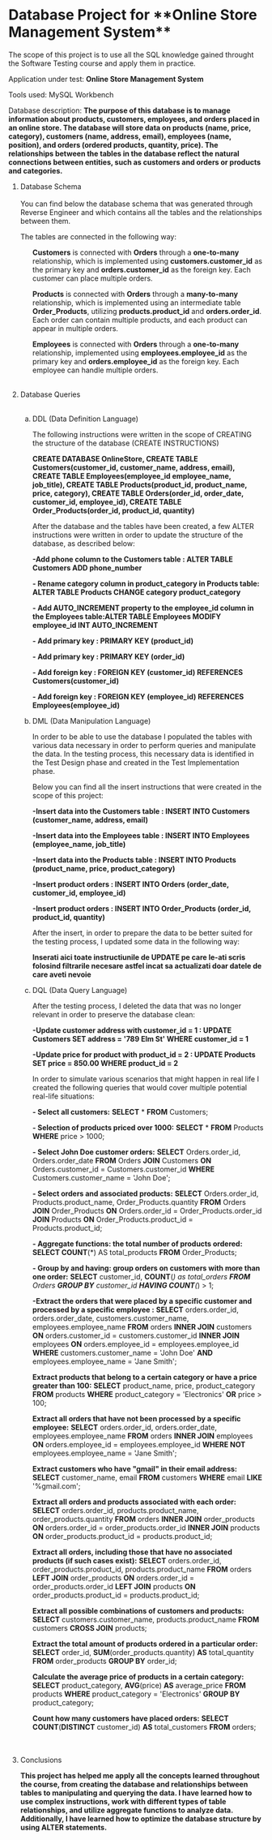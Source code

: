 <h1>Database Project for **Online Store Management System** </h1>

The scope of this project is to use all the SQL knowledge gained throught the Software Testing course and apply them in practice.

Application under test: **Online Store Management System**

Tools used: MySQL Workbench

Database description: **The purpose of this database is to manage information about products, customers, employees, and orders placed in an online store. The database will store data on products (name, price, category), customers (name, address, email), employees (name, position), and orders (ordered products, quantity, price). The relationships between the tables in the database reflect the natural connections between entities, such as customers and orders or products and categories.**

<ol>
<li>Database Schema </li>
<br>
You can find below the database schema that was generated through Reverse Engineer and which contains all the tables and the relationships between them.

The tables are connected in the following way:

<ul>
  
**Customers** is connected with **Orders** through a **one-to-many** relationship, which is implemented using **customers.customer_id** as the primary key and **orders.customer_id** as the foreign key. Each customer can place multiple orders.

**Products** is connected with **Orders** through a **many-to-many** relationship, which is implemented using an intermediate table **Order_Products**, utilizing **products.product_id** and **orders.order_id**. Each order can contain multiple products, and each product can appear in multiple orders.

**Employees** is connected with **Orders** through a **one-to-many** relationship, implemented using **employees.employee_id** as the primary key and **orders.employee_id** as the foreign key. Each employee can handle multiple orders.

</ul><br>

<li>Database Queries</li><br>

<ol type="a">
  <li>DDL (Data Definition Language)</li>

  The following instructions were written in the scope of CREATING the structure of the database (CREATE INSTRUCTIONS)

  **CREATE DATABASE OnlineStore, 
    CREATE TABLE Customers(customer_id, customer_name, address, email),
    CREATE TABLE Employees(employee_id employee_name, job_title),
    CREATE TABLE Products(product_id, product_name, price, category),
    CREATE TABLE Orders(order_id, order_date, customer_id, employee_id),
    CREATE TABLE Order_Products(order_id, product_id, quantity)** 
   
    

  After the database and the tables have been created, a few ALTER instructions were written in order to update the structure of the database, as described below:

  **-Add phone column to the Customers table : ALTER TABLE Customers ADD phone_number**
  
 **- Rename category column in product_category in Products table: ALTER TABLE Products CHANGE category product_category**
 
 **- Add AUTO_INCREMENT property to the employee_id column in the Employees table:ALTER TABLE Employees MODIFY employee_id INT AUTO_INCREMENT**
 
 **- Add primary key : PRIMARY KEY (product_id)**
 
 **- Add primary key : PRIMARY KEY (order_id)**
 
 **- Add foreign key : FOREIGN KEY (customer_id) REFERENCES Customers(customer_id)**
 
 **- Add foreign key : FOREIGN KEY (employee_id) REFERENCES Employees(employee_id)**
 
 
  
  <li>DML (Data Manipulation Language)</li>

  In order to be able to use the database I populated the tables with various data necessary in order to perform queries and manipulate the data. 
  In the testing process, this necessary data is identified in the Test Design phase and created in the Test Implementation phase. 

  Below you can find all the insert instructions that were created in the scope of this project:

  **-Insert data into the Customers table : INSERT INTO Customers (customer_name, address, email)**
  
  **-Insert data into the Employees table : INSERT INTO Employees (employee_name, job_title)**
  
  **-Insert data into the Products table : INSERT INTO Products (product_name, price, product_category)**

  **-Insert product orders : INSERT INTO Orders (order_date, customer_id, employee_id)**
  
  **-Insert product orders : INSERT INTO Order_Products (order_id, product_id, quantity)**


  After the insert, in order to prepare the data to be better suited for the testing process, I updated some data in the following way:

  **Inserati aici toate instructiunile de UPDATE pe care le-ati scris folosind filtrarile necesare astfel incat sa actualizati doar datele de care aveti nevoie**


  <li>DQL (Data Query Language)</li>

After the testing process, I deleted the data that was no longer relevant in order to preserve the database clean: 

**-Update customer address with customer_id = 1 : UPDATE Customers SET address = '789 Elm St' WHERE customer_id = 1**

**-Update price for product with product_id = 2 : UPDATE Products SET price = 850.00 WHERE product_id = 2**


In order to simulate various scenarios that might happen in real life I created the following queries that would cover multiple potential real-life situations:

**- Select all customers:**  **SELECT** * **FROM** Customers;

**- Selection of products priced over 1000:**  **SELECT** * **FROM** Products **WHERE** price > 1000;

**- Select John Doe customer orders:** 
**SELECT** Orders.order_id, Orders.order_date **FROM** Orders
**JOIN** Customers **ON** Orders.customer_id = Customers.customer_id
**WHERE** Customers.customer_name = 'John Doe';

**- Select orders and associated products:** 
**SELECT** Orders.order_id, Products.product_name, Order_Products.quantity **FROM** Orders
**JOIN** Order_Products **ON** Orders.order_id = Order_Products.order_id
**JOIN** Products **ON** Order_Products.product_id = Products.product_id;

**- Aggregate functions: the total number of products ordered:** 
**SELECT COUNT**(*) AS total_products **FROM** Order_Products;

**- Group by and having: group orders on customers with more than one order:**
**SELECT** customer_id, **COUNT**(*) as total_orders 
**FROM** Orders
**GROUP BY** customer_id
**HAVING COUNT**(*) > 1;

**-Extract the orders that were placed by a specific customer and processed by a specific employee :**
**SELECT** orders.order_id, orders.order_date, customers.customer_name, employees.employee_name **FROM** orders
**INNER JOIN** customers **ON** orders.customer_id = customers.customer_id
**INNER JOIN** employees **ON** orders.employee_id = employees.employee_id
**WHERE** customers.customer_name = 'John Doe' **AND** employees.employee_name = 'Jane Smith';

**Extract products that belong to a certain category or have a price greater than 100:**
**SELECT** product_name, price, product_category
**FROM** products
**WHERE** product_category = 'Electronics' **OR** price > 100;

**Extract all orders that have not been processed by a specific employee:**
**SELECT** orders.order_id, orders.order_date, employees.employee_name
**FROM** orders
**INNER JOIN** employees **ON** orders.employee_id = employees.employee_id
**WHERE NOT** employees.employee_name = 'Jane Smith';

**Extract customers who have "gmail" in their email address:**
**SELECT** customer_name, email
**FROM** customers
**WHERE** email **LIKE** '%gmail.com';

**Extract all orders and products associated with each order:**
**SELECT** orders.order_id, products.product_name, order_products.quantity
**FROM** orders
**INNER JOIN** order_products **ON** orders.order_id = order_products.order_id
**INNER JOIN** products **ON** order_products.product_id = products.product_id;

**Extract all orders, including those that have no associated products (if such cases exist):**
**SELECT** orders.order_id, order_products.product_id, products.product_name
**FROM** orders
**LEFT JOIN** order_products **ON** orders.order_id = order_products.order_id
**LEFT JOIN** products **ON** order_products.product_id = products.product_id;

**Extract all possible combinations of customers and products:**
**SELECT** customers.customer_name, products.product_name
**FROM** customers
**CROSS JOIN** products;

**Extract the total amount of products ordered in a particular order:**
**SELECT** order_id, **SUM**(order_products.quantity) **AS** total_quantity
**FROM** order_products
**GROUP BY** order_id;

**Calculate the average price of products in a certain category:**
**SELECT** product_category, **AVG**(price) **AS** average_price
**FROM** products
**WHERE** product_category = 'Electronics'
**GROUP BY** product_category;

**Count how many customers have placed orders:**
**SELECT COUNT**(**DISTINCT** customer_id) **AS** total_customers
**FROM** orders;

<br>
<br>

</ol>

<li>Conclusions</li>

**This project has helped me apply all the concepts learned throughout the course, from creating the database and relationships between tables to manipulating and querying the data. I have learned how to use complex instructions, work with different types of table relationships, and utilize aggregate functions to analyze data. Additionally, I have learned how to optimize the database structure by using ALTER statements.**

</ol>

